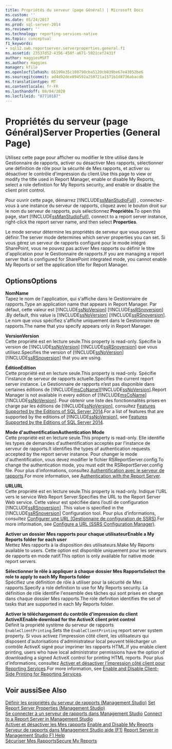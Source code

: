 ```yaml
---
title: Propriétés du serveur (page Général) | Microsoft Docs
ms.custom: ''
ms.date: 05/24/2017
ms.prod: sql-server-2014
ms.reviewer: ''
ms.technology: reporting-services-native
ms.topic: conceptual
f1_keywords:
- sql12.swb.reportserver.serverproperties.general.f1
ms.assetid: 23537d52-4356-450f-a671-5921cef2431f
author: maggiesMSFT
ms.author: maggies
manager: kfile
ms.openlocfilehash: 66199e35c180790cba5120cb839be67e43052be6
ms.sourcegitcommit: ad4d92dce894592a259721a1571b1d8736abacdb
ms.translationtype: MT
ms.contentlocale: fr-FR
ms.lasthandoff: 08/04/2020
ms.locfileid: "87710187"
---
```

# <a name="server-properties-general-page"></a><span data-ttu-id="7d018-102">Propriétés du serveur (page Général)</span><span class="sxs-lookup"><span data-stu-id="7d018-102">Server Properties (General Page)</span></span>
  <span data-ttu-id="7d018-103">Utilisez cette page pour afficher ou modifier le titre utilisé dans le Gestionnaire de rapports, activer ou désactiver Mes rapports, sélectionner une définition de rôle pour la sécurité de Mes rapports, et activer ou désactiver le contrôle d'impression du client.</span><span class="sxs-lookup"><span data-stu-id="7d018-103">Use this page to view or modify the title used in Report Manager, enable or disable My Reports, select a role definition for My Reports security, and enable or disable the client print control.</span></span>  
  
 <span data-ttu-id="7d018-104">Pour ouvrir cette page, démarrez [!INCLUDE[ssManStudioFull](../../includes/ssmanstudiofull-md.md)] , connectez-vous à une instance du serveur de rapports, cliquez avec le bouton droit sur le nom du serveur de rapports, puis sélectionnez **Propriétés**.</span><span class="sxs-lookup"><span data-stu-id="7d018-104">To open this page, start [!INCLUDE[ssManStudioFull](../../includes/ssmanstudiofull-md.md)], connect to a report server instance, right-click the report server name, and then select **Properties**.</span></span>  
  
 <span data-ttu-id="7d018-105">Le mode serveur détermine les propriétés de serveur que vous pouvez définir.</span><span class="sxs-lookup"><span data-stu-id="7d018-105">The server mode determines which server properties you can set.</span></span> <span data-ttu-id="7d018-106">Si vous gérez un serveur de rapports configuré pour le mode intégré SharePoint, vous ne pouvez pas activer Mes rapports ou définir le titre d'application pour le Gestionnaire de rapports.</span><span class="sxs-lookup"><span data-stu-id="7d018-106">If you are managing a report server that is configured for SharePoint integrated mode, you cannot enable My Reports or set the application title for Report Manager.</span></span>  
  
## <a name="options"></a><span data-ttu-id="7d018-107">Options</span><span class="sxs-lookup"><span data-stu-id="7d018-107">Options</span></span>  
 <span data-ttu-id="7d018-108">**Nom**</span><span class="sxs-lookup"><span data-stu-id="7d018-108">**Name**</span></span>  
 <span data-ttu-id="7d018-109">Tapez le nom de l'application, qui s'affiche dans le Gestionnaire de rapports.</span><span class="sxs-lookup"><span data-stu-id="7d018-109">Type an application name that appears in Report Manager.</span></span> <span data-ttu-id="7d018-110">Par défaut, cette valeur est [!INCLUDE[ssNoVersion](../../includes/ssnoversion-md.md)] [!INCLUDE[ssRSnoversion](../../includes/ssrsnoversion-md.md)] .</span><span class="sxs-lookup"><span data-stu-id="7d018-110">By default, this value is [!INCLUDE[ssNoVersion](../../includes/ssnoversion-md.md)] [!INCLUDE[ssRSnoversion](../../includes/ssrsnoversion-md.md)].</span></span> <span data-ttu-id="7d018-111">Le nom que vous spécifiez s'affiche uniquement dans le Gestionnaire de rapports.</span><span class="sxs-lookup"><span data-stu-id="7d018-111">The name that you specify appears only in Report Manager.</span></span>  
  
 <span data-ttu-id="7d018-112">**Version**</span><span class="sxs-lookup"><span data-stu-id="7d018-112">**Version**</span></span>  
 <span data-ttu-id="7d018-113">Cette propriété est en lecture seule.</span><span class="sxs-lookup"><span data-stu-id="7d018-113">This property is read-only.</span></span> <span data-ttu-id="7d018-114">Spécifie la version de [!INCLUDE[ssNoVersion](../../includes/ssnoversion-md.md)] [!INCLUDE[ssRSnoversion](../../includes/ssrsnoversion-md.md)] que vous utilisez.</span><span class="sxs-lookup"><span data-stu-id="7d018-114">Specifies the version of [!INCLUDE[ssNoVersion](../../includes/ssnoversion-md.md)] [!INCLUDE[ssRSnoversion](../../includes/ssrsnoversion-md.md)] that you are using.</span></span>  
  
 <span data-ttu-id="7d018-115">**Édition**</span><span class="sxs-lookup"><span data-stu-id="7d018-115">**Edition**</span></span>  
 <span data-ttu-id="7d018-116">Cette propriété est en lecture seule.</span><span class="sxs-lookup"><span data-stu-id="7d018-116">This property is read-only.</span></span> <span data-ttu-id="7d018-117">Spécifie l'instance de serveur de rapports actuelle.</span><span class="sxs-lookup"><span data-stu-id="7d018-117">Specifies the current report server instance.</span></span> <span data-ttu-id="7d018-118">Le Gestionnaire de rapports n’est pas disponible dans certaines éditions de [!INCLUDE[msCoName](../../includes/msconame-md.md)][!INCLUDE[ssNoVersion](../../includes/ssnoversion-md.md)].</span><span class="sxs-lookup"><span data-stu-id="7d018-118">Report Manager is not available in every edition of [!INCLUDE[msCoName](../../includes/msconame-md.md)][!INCLUDE[ssNoVersion](../../includes/ssnoversion-md.md)].</span></span> <span data-ttu-id="7d018-119">Pour obtenir une liste des fonctionnalités prises en charge par les éditions de [!INCLUDE[ssNoVersion](../../includes/ssnoversion-md.md)], consultez [Features Supported by the Editions of SQL Server 2014](../../getting-started/features-supported-by-the-editions-of-sql-server-2014.md).</span><span class="sxs-lookup"><span data-stu-id="7d018-119">For a list of features that are supported by the editions of [!INCLUDE[ssNoVersion](../../includes/ssnoversion-md.md)], see [Features Supported by the Editions of SQL Server 2014](../../getting-started/features-supported-by-the-editions-of-sql-server-2014.md).</span></span>  
  
 <span data-ttu-id="7d018-120">**Mode d'authentification**</span><span class="sxs-lookup"><span data-stu-id="7d018-120">**Authentication Mode**</span></span>  
 <span data-ttu-id="7d018-121">Cette propriété est en lecture seule.</span><span class="sxs-lookup"><span data-stu-id="7d018-121">This property is read-only.</span></span> <span data-ttu-id="7d018-122">Elle identifie les types de demandes d'authentification acceptés par l'instance de serveur de rapports.</span><span class="sxs-lookup"><span data-stu-id="7d018-122">It identifies the types of authentication requests accepted by the report server instance.</span></span> <span data-ttu-id="7d018-123">Pour changer le mode d'authentification, vous devez modifier le fichier RSReportServer.config.</span><span class="sxs-lookup"><span data-stu-id="7d018-123">To change the authentication mode, you must edit the RSReportServer.config file.</span></span> <span data-ttu-id="7d018-124">Pour plus d’informations, consultez [Authentification avec le serveur de rapports](../security/authentication-with-the-report-server.md).</span><span class="sxs-lookup"><span data-stu-id="7d018-124">For more information, see [Authentication with the Report Server](../security/authentication-with-the-report-server.md).</span></span>  
  
 <span data-ttu-id="7d018-125">**URL**</span><span class="sxs-lookup"><span data-stu-id="7d018-125">**URL**</span></span>  
 <span data-ttu-id="7d018-126">Cette propriété est en lecture seule.</span><span class="sxs-lookup"><span data-stu-id="7d018-126">This property is read-only.</span></span> <span data-ttu-id="7d018-127">Indique l'URL vers le service Web Report Server.</span><span class="sxs-lookup"><span data-stu-id="7d018-127">Specifies the URL to the Report Server Web service.</span></span> <span data-ttu-id="7d018-128">Cette valeur est spécifiée dans l’outil de configuration [!INCLUDE[ssRSnoversion](../../includes/ssrsnoversion-md.md)] .</span><span class="sxs-lookup"><span data-stu-id="7d018-128">This value is specified in the [!INCLUDE[ssRSnoversion](../../includes/ssrsnoversion-md.md)] Configuration tool.</span></span> <span data-ttu-id="7d018-129">Pour plus d’informations, consultez [Configurer une URL &#40;Gestionnaire de configuration de SSRS&#41;](../install-windows/configure-a-url-ssrs-configuration-manager.md).</span><span class="sxs-lookup"><span data-stu-id="7d018-129">For more information, see [Configure a URL  &#40;SSRS Configuration Manager&#41;](../install-windows/configure-a-url-ssrs-configuration-manager.md).</span></span>  
  
 <span data-ttu-id="7d018-130">**Activer un dossier Mes rapports pour chaque utilisateur**</span><span class="sxs-lookup"><span data-stu-id="7d018-130">**Enable a My Reports folder for each user**</span></span>  
 <span data-ttu-id="7d018-131">Mettez Mes rapports à la disposition des utilisateurs.</span><span class="sxs-lookup"><span data-stu-id="7d018-131">Make My Reports available to users.</span></span> <span data-ttu-id="7d018-132">Cette option est disponible uniquement pour les serveurs de rapports en mode natif.</span><span class="sxs-lookup"><span data-stu-id="7d018-132">This option is only available for native mode report servers.</span></span>  
  
 <span data-ttu-id="7d018-133">**Sélectionner le rôle à appliquer à chaque dossier Mes Rapports**</span><span class="sxs-lookup"><span data-stu-id="7d018-133">**Select the role to apply to each My Reports folder**</span></span>  
 <span data-ttu-id="7d018-134">Spécifiez une définition de rôle à utiliser pour la sécurité de Mes rapports.</span><span class="sxs-lookup"><span data-stu-id="7d018-134">Specify a role definition to use for My Reports security.</span></span> <span data-ttu-id="7d018-135">La définition de rôle identifie l'ensemble des tâches qui sont prises en charge dans chaque dossier Mes rapports.</span><span class="sxs-lookup"><span data-stu-id="7d018-135">The role definition identifies the set of tasks that are supported in each My Reports folder.</span></span>  
  
 <span data-ttu-id="7d018-136">**Activer le téléchargement du contrôle d'impression du client ActiveX**</span><span class="sxs-lookup"><span data-stu-id="7d018-136">**Enable download for the ActiveX client print control**</span></span>  
 <span data-ttu-id="7d018-137">Définit la propriété système du serveur de rapports `EnableClientPrinting`.</span><span class="sxs-lookup"><span data-stu-id="7d018-137">Sets the `EnableClientPrinting` report server system property.</span></span> <span data-ttu-id="7d018-138">Si vous activez l'impression côté client, les utilisateurs qui disposent d'autorisations d'administrateur local peuvent télécharger un contrôle ActiveX signé pour imprimer les rapports HTML.</span><span class="sxs-lookup"><span data-stu-id="7d018-138">If you enable client printing, users who have local administrator permissions have the option of downloading a signed ActiveX control for printing HTML reports.</span></span> <span data-ttu-id="7d018-139">Pour plus d’informations, consultez [Activer et désactiver l’impression côté client pour Reporting Services](../report-server/enable-and-disable-client-side-printing-for-reporting-services.md).</span><span class="sxs-lookup"><span data-stu-id="7d018-139">For more information, see [Enable and Disable Client-Side Printing for Reporting Services](../report-server/enable-and-disable-client-side-printing-for-reporting-services.md).</span></span>  
  
## <a name="see-also"></a><span data-ttu-id="7d018-140">Voir aussi</span><span class="sxs-lookup"><span data-stu-id="7d018-140">See Also</span></span>  
 <span data-ttu-id="7d018-141">[Définir les propriétés du serveur de rapports &#40;Management Studio&#41;](set-report-server-properties-management-studio.md) </span><span class="sxs-lookup"><span data-stu-id="7d018-141">[Set Report Server Properties &#40;Management Studio&#41;](set-report-server-properties-management-studio.md) </span></span>  
 <span data-ttu-id="7d018-142">[Se connecter à un serveur de rapports dans Management Studio](connect-to-a-report-server-in-management-studio.md) </span><span class="sxs-lookup"><span data-stu-id="7d018-142">[Connect to a Report Server in Management Studio](connect-to-a-report-server-in-management-studio.md) </span></span>  
 <span data-ttu-id="7d018-143">[Activer et désactiver les Mes rapports](../report-server/enable-and-disable-my-reports.md) </span><span class="sxs-lookup"><span data-stu-id="7d018-143">[Enable and Disable My Reports](../report-server/enable-and-disable-my-reports.md) </span></span>  
 <span data-ttu-id="7d018-144">[Serveur de rapports dans Management Studio aide (F1)](report-server-in-management-studio-f1-help.md) </span><span class="sxs-lookup"><span data-stu-id="7d018-144">[Report Server in Management Studio F1 Help](report-server-in-management-studio-f1-help.md) </span></span>  
 [<span data-ttu-id="7d018-145">Sécuriser Mes Rapports</span><span class="sxs-lookup"><span data-stu-id="7d018-145">Secure My Reports</span></span>](../security/secure-my-reports.md)  
  
  
